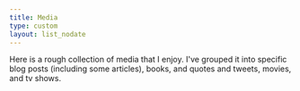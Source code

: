 ```yaml
---
title: Media
type: custom
layout: list_nodate
---
```


Here is a rough collection of media that I enjoy. I've grouped it into specific blog posts (including some articles), books, and quotes and tweets, movies, and tv shows. 

